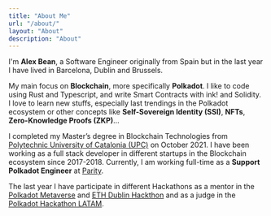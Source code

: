 ```yaml
---
title: "About Me"
url: "/about/"
layout: "About"
description: "About"
---
```


I'm **Alex Bean**, a Software Engineer originally from Spain but in the last year I have lived in Barcelona, Dublin and Brussels. 

My main focus on **Blockchain**, more specifically **Polkadot**. 
I like to code using Rust and Typescript, and write Smart Contracts with ink! and Solidity.
I love to learn new stuffs, especially last trendings in the Polkadot ecosystem or other concepts like **Self-Sovereign Identity (SSI)**, **NFTs**, **Zero-Knowledge Proofs (ZKP)**...

I completed my Master’s degree in Blockchain Technologies from [Polytechnic University of Catalonia (UPC)](https://www.upc.edu/en) on October 2021. I have been working as a full stack developer in different startups in the Blockchain ecosystem since 2017-2018. Currently, I am working full-time as a **Support Polkadot Engineer** at [Parity](https://www.parity.io/).

The last year I have participate in different Hackathons as a mentor in the [Polkadot
Metaverse](https://metaversechampionship.gg/) and [ETH Dublin Hackthon](https://www.ethdublin.io/) and as a judge in the [Polkadot Hackathon LATAM](https://polkadothackathonlatam.com/#jueces).
